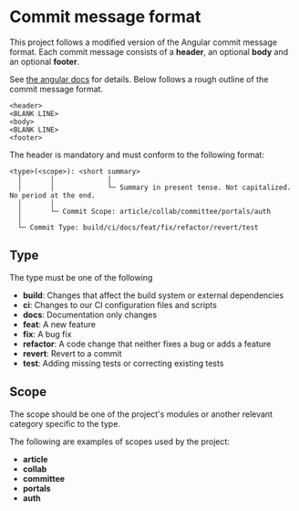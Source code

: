 # Commit message format

This project follows a modified version of the Angular commit message format. 
Each commit message consists of a **header**, an optional **body** and an
optional **footer**.

See [the angular docs][angular-commit-messages] for details. Below follows a
rough outline of the commit message format.

```
<header>
<BLANK LINE>
<body>
<BLANK LINE>
<footer>
```

The header is mandatory and must conform to the following format:

```
<type>(<scope>): <short summary>
  │       │             │
  │       │             └─ Summary in present tense. Not capitalized. No period at the end.
  │       │
  │       └─ Commit Scope: article/collab/committee/portals/auth
  │
  └─ Commit Type: build/ci/docs/feat/fix/refactor/revert/test
```

## Type

The type must be one of the following

- **build**: Changes that affect the build system or external dependencies
- **ci**: Changes to our CI configuration files and scripts
- **docs**: Documentation only changes
- **feat**: A new feature
- **fix**: A bug fix
- **refactor**: A code change that neither fixes a bug or adds a feature
- **revert**: Revert to a commit
- **test**: Adding missing tests or correcting existing tests

## Scope

The scope should be one of the project's modules or another relevant category 
specific to the type.

The following are examples of scopes used by the project:

- **article**
- **collab**
- **committee**
- **portals**
- **auth**

[angular-commit-messages]: https://github.com/angular/angular/blob/master/CONTRIBUTING.md#-commit-message-format
